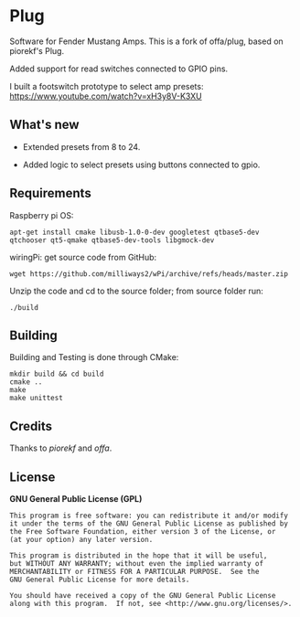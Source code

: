 # Plug

Software for Fender Mustang Amps. 
This is a fork of offa/plug, based on piorekf's Plug.

Added support for read switches connected to GPIO pins.

I built a footswitch prototype to select amp presets:
https://www.youtube.com/watch?v=xH3y8V-K3XU

## What's new

- Extended presets from 8 to 24.

- Added logic to select presets using buttons connected to gpio.


## Requirements
Raspberry pi OS:

```
apt-get install cmake libusb-1.0-0-dev googletest qtbase5-dev qtchooser qt5-qmake qtbase5-dev-tools libgmock-dev 

```

wiringPi:
get source code from GitHub:
```
wget https://github.com/milliways2/wPi/archive/refs/heads/master.zip 
```
Unzip the code and cd to the source folder; from source folder run:
```
./build
```


## Building

Building and Testing is done through CMake:

```
mkdir build && cd build
cmake ..
make
make unittest
```


## Credits

Thanks to *piorekf* and *offa*.


## License

**GNU General Public License (GPL)**

    This program is free software: you can redistribute it and/or modify
    it under the terms of the GNU General Public License as published by
    the Free Software Foundation, either version 3 of the License, or
    (at your option) any later version.

    This program is distributed in the hope that it will be useful,
    but WITHOUT ANY WARRANTY; without even the implied warranty of
    MERCHANTABILITY or FITNESS FOR A PARTICULAR PURPOSE.  See the
    GNU General Public License for more details.

    You should have received a copy of the GNU General Public License
    along with this program.  If not, see <http://www.gnu.org/licenses/>.
